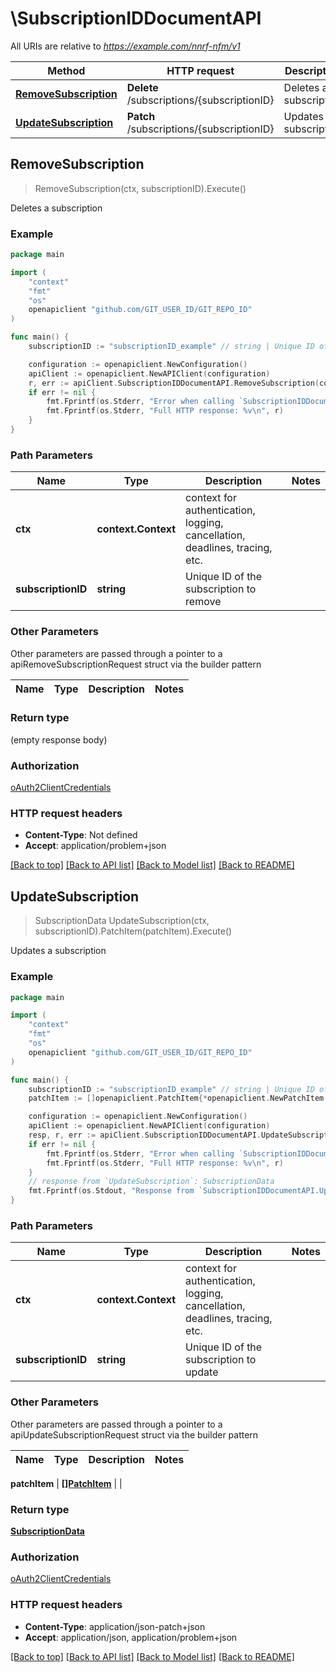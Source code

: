 # \SubscriptionIDDocumentAPI

All URIs are relative to *https://example.com/nnrf-nfm/v1*

Method | HTTP request | Description
------------- | ------------- | -------------
[**RemoveSubscription**](SubscriptionIDDocumentAPI.md#RemoveSubscription) | **Delete** /subscriptions/{subscriptionID} | Deletes a subscription
[**UpdateSubscription**](SubscriptionIDDocumentAPI.md#UpdateSubscription) | **Patch** /subscriptions/{subscriptionID} | Updates a subscription



## RemoveSubscription

> RemoveSubscription(ctx, subscriptionID).Execute()

Deletes a subscription

### Example

```go
package main

import (
	"context"
	"fmt"
	"os"
	openapiclient "github.com/GIT_USER_ID/GIT_REPO_ID"
)

func main() {
	subscriptionID := "subscriptionID_example" // string | Unique ID of the subscription to remove

	configuration := openapiclient.NewConfiguration()
	apiClient := openapiclient.NewAPIClient(configuration)
	r, err := apiClient.SubscriptionIDDocumentAPI.RemoveSubscription(context.Background(), subscriptionID).Execute()
	if err != nil {
		fmt.Fprintf(os.Stderr, "Error when calling `SubscriptionIDDocumentAPI.RemoveSubscription``: %v\n", err)
		fmt.Fprintf(os.Stderr, "Full HTTP response: %v\n", r)
	}
}
```

### Path Parameters


Name | Type | Description  | Notes
------------- | ------------- | ------------- | -------------
**ctx** | **context.Context** | context for authentication, logging, cancellation, deadlines, tracing, etc.
**subscriptionID** | **string** | Unique ID of the subscription to remove | 

### Other Parameters

Other parameters are passed through a pointer to a apiRemoveSubscriptionRequest struct via the builder pattern


Name | Type | Description  | Notes
------------- | ------------- | ------------- | -------------


### Return type

 (empty response body)

### Authorization

[oAuth2ClientCredentials](../README.md#oAuth2ClientCredentials)

### HTTP request headers

- **Content-Type**: Not defined
- **Accept**: application/problem+json

[[Back to top]](#) [[Back to API list]](../README.md#documentation-for-api-endpoints)
[[Back to Model list]](../README.md#documentation-for-models)
[[Back to README]](../README.md)


## UpdateSubscription

> SubscriptionData UpdateSubscription(ctx, subscriptionID).PatchItem(patchItem).Execute()

Updates a subscription

### Example

```go
package main

import (
	"context"
	"fmt"
	"os"
	openapiclient "github.com/GIT_USER_ID/GIT_REPO_ID"
)

func main() {
	subscriptionID := "subscriptionID_example" // string | Unique ID of the subscription to update
	patchItem := []openapiclient.PatchItem{*openapiclient.NewPatchItem(*openapiclient.NewPatchOperation(), "Path_example")} // []PatchItem | 

	configuration := openapiclient.NewConfiguration()
	apiClient := openapiclient.NewAPIClient(configuration)
	resp, r, err := apiClient.SubscriptionIDDocumentAPI.UpdateSubscription(context.Background(), subscriptionID).PatchItem(patchItem).Execute()
	if err != nil {
		fmt.Fprintf(os.Stderr, "Error when calling `SubscriptionIDDocumentAPI.UpdateSubscription``: %v\n", err)
		fmt.Fprintf(os.Stderr, "Full HTTP response: %v\n", r)
	}
	// response from `UpdateSubscription`: SubscriptionData
	fmt.Fprintf(os.Stdout, "Response from `SubscriptionIDDocumentAPI.UpdateSubscription`: %v\n", resp)
}
```

### Path Parameters


Name | Type | Description  | Notes
------------- | ------------- | ------------- | -------------
**ctx** | **context.Context** | context for authentication, logging, cancellation, deadlines, tracing, etc.
**subscriptionID** | **string** | Unique ID of the subscription to update | 

### Other Parameters

Other parameters are passed through a pointer to a apiUpdateSubscriptionRequest struct via the builder pattern


Name | Type | Description  | Notes
------------- | ------------- | ------------- | -------------

 **patchItem** | [**[]PatchItem**](PatchItem.md) |  | 

### Return type

[**SubscriptionData**](SubscriptionData.md)

### Authorization

[oAuth2ClientCredentials](../README.md#oAuth2ClientCredentials)

### HTTP request headers

- **Content-Type**: application/json-patch+json
- **Accept**: application/json, application/problem+json

[[Back to top]](#) [[Back to API list]](../README.md#documentation-for-api-endpoints)
[[Back to Model list]](../README.md#documentation-for-models)
[[Back to README]](../README.md)

